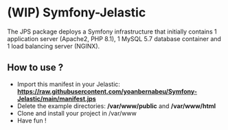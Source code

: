 # (WIP) Symfony-Jelastic

The JPS package deploys a Symfony infrastructure that initially contains 1 application server (Apache2, PHP 8.1), 1 MySQL 5.7 database container and 1 load balancing server (NGINX).

## How to use ?

* Import this manifest in your Jelastic: **https://raw.githubusercontent.com/yoanbernabeu/Symfony-Jelastic/main/manifest.jps**
* Delete the example directories: **/var/www/public** and **/var/www/html**
* Clone and install your project in /var/www
* Have fun !
